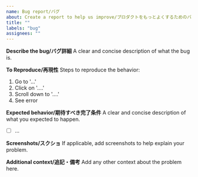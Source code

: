 ```yaml
---
name: Bug report/バグ
about: Create a report to help us improve/プロダクトをもっとよくするためのバグ報告
title: ""
labels: "bug"
assignees: ""
---
```


**Describe the bug/バグ詳細**
A clear and concise description of what the bug is.

**To Reproduce/再現性**
Steps to reproduce the behavior:

1. Go to '...'
2. Click on '....'
3. Scroll down to '....'
4. See error

**Expected behavior/期待すべき完了条件**
A clear and concise description of what you expected to happen.

- [ ] ...

**Screenshots/スクショ**
If applicable, add screenshots to help explain your problem.

**Additional context/追記・備考**
Add any other context about the problem here.


